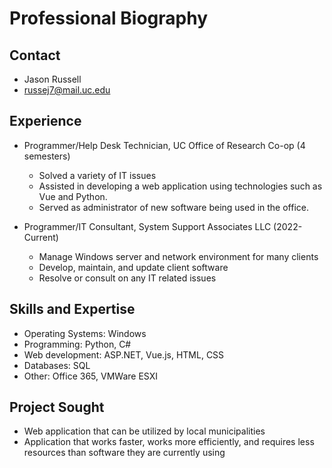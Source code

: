 # Professional Biography 

## Contact 
* Jason Russell 
* russej7@mail.uc.edu

## Experience
* Programmer/Help Desk Technician, UC Office of Research Co-op (4 semesters)
    - Solved a variety of IT issues 
    - Assisted in developing a web application using technologies such as Vue and Python. 
    - Served as administrator of new software being used in the office. 

* Programmer/IT Consultant, System Support Associates LLC (2022-Current)
    - Manage Windows server and network environment for many clients
    - Develop, maintain, and update client software
    - Resolve or consult on any IT related issues

## Skills and Expertise
* Operating Systems: Windows 
* Programming: Python, C#
* Web development: ASP.NET, Vue.js, HTML, CSS
* Databases: SQL
* Other: Office 365, VMWare ESXI


## Project Sought
- Web application that can be utilized by local municipalities
- Application that works faster, works more efficiently, and requires less resources than software they are currently using

